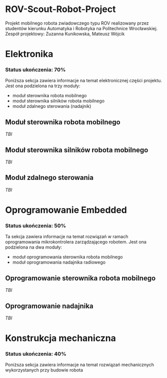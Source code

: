 # ROV-Scout-Robot-Project
Projekt mobilnego robota zwiadowczego typu ROV realizowany przez studentów kierunku Automatyka i Robotyka na Politechnice Wrocławskiej. Zespół projektowy: Zuzanna Kunikowska, Mateusz Wójcik


# Elektronika
### __Status ukończenia: 70%__
Poniższa sekcja zawiera informacje na temat elektronicznej części projektu. Jest ona podzielona na trzy moduły:

* moduł sterownika robota mobilnego
* moduł sterownika silników robota mobilnego
* moduł zdalnego sterowania (nadajnik)

## Moduł sterownika robota mobilnego
*TBI*


## Moduł sterownika silników robota mobilnego
*TBI*

## Moduł zdalnego sterowania
*TBI*


# Oprogramowanie Embedded
### __Status ukończenia: 50%__
Ta sekcja zawiera informacje na temat rozwiązań w ramach oprogramowania mikrokontrolera zarządzającego robotem. Jest ona podzielona na dwa moduły:

* moduł oprogramowania sterownika robota mobilnego
* moduł oprogramowania nadajnika radiowego

## Oprogramowanie sterownika robota mobilnego
*TBI*

## Oprogramowanie nadajnika
*TBI*

# Konstrukcja mechaniczna
### __Status ukończenia: 40%__
Poniższa sekcja zawiera informacje na temat rozwiązań mechanicznych wykorzystanych przy budowie robota


